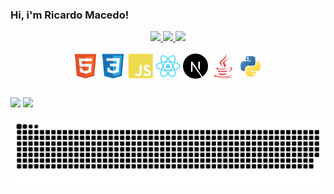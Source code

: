 ### Hi, i'm Ricardo Macedo!

<div align="center">
  <a href="https://ricmrs.github.io/curso-html-css">
    <img height="160em" src="https://github-readme-streak-stats.herokuapp.com?user=ricmrs&theme=gotham&hide_border=true"/>
    <img height="160em" src="https://github-readme-stats.vercel.app/api?username=ricmrs&show_icons=true&theme=gotham&hide_border=true&include_all_commits=true&count_private=true"/>
    <img height="160em" src="https://github-readme-stats.vercel.app/api/top-langs/?username=ricmrs&layout=compact&hide_border=true&langs_count=7&theme=gotham"/>
  </a>
</div>
<div style="display: inline_block" align="center"><br>
  <img align="center" alt="html-icon" height="40" width="40" src="https://raw.githubusercontent.com/devicons/devicon/master/icons/html5/html5-original.svg">
  <img align="center" alt="css-icon" height="40" width="40" src="https://raw.githubusercontent.com/devicons/devicon/master/icons/css3/css3-original.svg">
  <img align="center" alt="js-icon" height="40" width="40" src="https://raw.githubusercontent.com/devicons/devicon/master/icons/javascript/javascript-plain.svg">
  <img align="center" alt="react-icon" height="40" width="40" src="https://raw.githubusercontent.com/devicons/devicon/master/icons/react/react-original.svg">
  <img align="center" alt="react-icon" height="40" width="40" src="https://raw.githubusercontent.com/devicons/devicon/master/icons/nextjs/nextjs-original.svg">
  <img align="center" alt="react-icon" height="40" width="40" src="https://raw.githubusercontent.com/devicons/devicon/master/icons/java/java-plain.svg">
  <img align="center" alt="python-icon" height="40" width="40" src="https://raw.githubusercontent.com/devicons/devicon/master/icons/python/python-original.svg">
</div>
  
  ##
 
<div> 
  <a href = "mailto:ricardomrs@gmail.com"><img src="https://img.shields.io/badge/-Gmail-%23333?style=for-the-badge&logo=gmail&logoColor=white" target="_blank"></a>
  <a href="https://www.linkedin.com/in/ricardo-macedo-rosa-silva-bbbb22196/" target="_blank"><img src="https://img.shields.io/badge/-LinkedIn-%230077B5?style=for-the-badge&logo=linkedin&logoColor=white" target="_blank"></a> 
 
  ![Snake animation](https://github.com/ricmrs/ricmrs/blob/output/github-contribution-grid-snake.svg)
</div>
